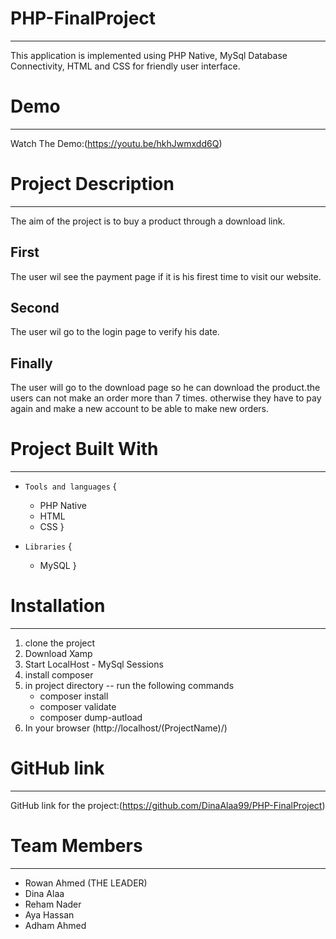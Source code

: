 # PHP-FinalProject
---------------------------------
This application is implemented using PHP Native, MySql Database Connectivity, HTML and CSS for friendly user interface.


# Demo
---------------------------------
Watch The Demo:(https://youtu.be/hkhJwmxdd6Q)

# Project Description
---------------------------------
The aim of the project is to buy a product through a download link.
## First
The user wil see the payment page if it is his firest time to visit our website.
## Second
The user wil go to the login page to verify his date.
## Finally
The user will go to the download page so he can download the product.the users can not make an order more than 7 times. otherwise they have to pay again and make a new account to be able to make new orders.

# Project Built With
---------------------------------
 - `Tools and languages`
    {
      - PHP Native
      - HTML
      - CSS
    }

 - `Libraries`
    {
      - MySQL 
     }
     
 # Installation
 ---------------------------------
1. clone the project 
2. Download Xamp
3. Start LocalHost - MySql Sessions
4. install composer
5. in project directory -- run the following commands
    * composer install
    * composer validate
    * composer dump-autload
 6. In your browser (http://localhost/(ProjectName)/)
    
 # GitHub link
 ---------------------------------
GitHub link for the project:(https://github.com/DinaAlaa99/PHP-FinalProject)

# Team Members
 ---------------------------------
- Rowan Ahmed (THE LEADER)
- Dina Alaa
- Reham Nader
- Aya Hassan
- Adham Ahmed


